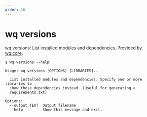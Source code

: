 ```yaml
---
order: 16
---
```


wq versions
===========

wq versions: List installed modules and dependencies.
Provided by [wq.core](https://wq.io/wq.core).

```shell
$ wq versions --help

Usage: wq versions [OPTIONS] [LIBRARIES]...

  List installed modules and dependencies. Specify one or more libraries to
  show those dependencies instead. (Useful for generating a
  requirements.txt)

Options:
  --output TEXT  Output filename
  --help         Show this message and exit.
```
